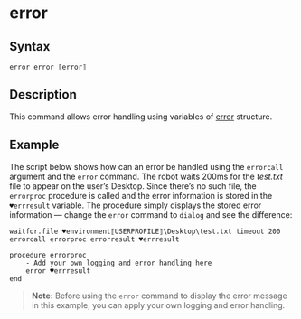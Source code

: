 # error

## Syntax

```G1ANT
error error ⟦error⟧
```

## Description

This command allows error handling using variables of [error](https://manual.g1ant.com/link/G1ANT.Language/G1ANT.Language/Structures/ErrorStructure.md) structure.

## Example

The script below shows how can an error be handled using the `errorcall` argument and the `error` command. The robot waits 200ms for the *test.txt* file to appear on the user’s Desktop. Since there’s no such file, the `errorproc` procedure is called and the error information is stored in the `♥errresult` variable. The procedure simply displays the stored error information — change the `error` command to `dialog` and see the difference:

```G1ANT
waitfor.file ♥environment⟦USERPROFILE⟧\Desktop\test.txt timeout 200 errorcall errorproc errorresult ♥errresult

procedure errorproc
    - Add your own logging and error handling here
    error ♥errresult
end
```

>**Note:** Before using the `error` command to display the error message in this example, you can apply your own logging and error handling.
